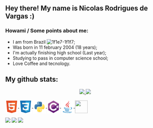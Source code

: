 ## Hey there! My name is Nicolas Rodrigues de Vargas :)

### Howami / Some points about me:
* I am from Brazil ![1f1e7-1f1f7](https://user-images.githubusercontent.com/104705323/179100984-c06e1b8e-aa6b-433c-a4e5-3c0bfc463667.png);
* Was born in 11 february 2004 (18 years);
* I'm actually finishing high school (Last year);
* Studying to pass in computer science school;
* Love Coffee and tecnology.

## My github stats:
<div align="center">
  <a href="https://github.com/NicoRVargas">
  <img height="160em" src="https://github-readme-stats.vercel.app/api?username=NicoRVargas&show_icons=true&theme=dark&include_all_commits=true&count_private=true"/>
  <img height="150em" src="https://github-readme-stats.vercel.app/api/top-langs/?username=NicoRVargas&layout=compact&langs_count=7&theme=dark"/>
</div>
<div style="display: inline_block"><br>
  <img align="center" alt="Nico-HTML" height="40" width="40" src="https://raw.githubusercontent.com/devicons/devicon/master/icons/html5/html5-original.svg">
  <img align="center" alt="Nico-CSS" height="40" width="40" src="https://raw.githubusercontent.com/devicons/devicon/master/icons/css3/css3-original.svg">
  <img align="center" alt="Nico-Python" height="40" width="40" src="https://raw.githubusercontent.com/devicons/devicon/master/icons/python/python-original.svg">
  <img align="center" alt="Nico-Csharp" height="40" width="40" src="https://raw.githubusercontent.com/devicons/devicon/master/icons/csharp/csharp-original.svg">
    <img align="center" alt="Nico-Java" height="40" width="40" src="https://raw.githubusercontent.com/devicons/devicon/master/icons/java/java-original.svg">
<img align="center" width="40" height="40" src="https://raw.githubusercontent.com/NicoRVargas/NicoRVargas/main/images/FragrantSorrowfulLeafbird-size_restricted.gif%22%3E">
</div>

<div> 

  <a href="https://www.instagram.com/nicorvg/" target="_blank"><img src="https://img.shields.io/badge/-Instagram-%23E4405F?style=for-the-badge&logo=instagram&logoColor=white" target="_blank"></a>
  <a href = "mailto:contatorafaballerini@gmail.com"><img src="https://img.shields.io/badge/-Gmail-%23333?style=for-the-badge&logo=gmail&logoColor=white" target="_blank"></a>
  <a href="https://www.linkedin.com/in/nicolas-de-vargas-446435221/" target="_blank"><img src="https://img.shields.io/badge/-LinkedIn-%230077B5?style=for-the-badge&logo=linkedin&logoColor=white" target="_blank"></a> 
 
